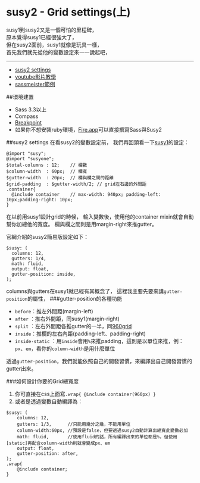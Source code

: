 # susy2 - Grid settings(上)
susy1到susy2又是一個可怕的里程碑，  
原本覺得susy1已經很強大了，  
但在susy2面前，susy1就像是玩具一樣，  
首先我們就先從他的變數設定來一一說起吧，  

***

* [susy2 settings](http://susydocs.oddbird.net/en/latest/settings/#settings)
* [youtube影片教學](https://www.youtube.com/watch?v=cOrNTZ05FL4&list=UU7A-C1EwjVfGbCOK5u8AlwA)
* [sassmeister範例](http://sassmeister.com/gist/5a455bcc79a743599f8e)

##環境建置
* Sass 3.3以上
* Compass
* [Breakpoint](https://github.com/Team-Sass/breakpoint)
* 如果你不想安裝ruby環境，[Fire.app](http://fireapp.kkbox.com/)可以直接撰寫Sass與Susy2
  
  	
##susy2 settings
在看susy2的變數設定前，
我們再回頭看一下[susy1](http://susydocs.oddbird.net/en/latest/susyone/#basic-settings)的設定：

    @import "susy";
    @import "susyone";
    $total-columns : 12;    // 欄數
    $column-width  : 60px;  // 欄寬
    $gutter-width  : 20px;  // 欄與欄之間的距離
    $grid-padding  : $gutter-width/2; // grid左右邊的外間距
    .container{
      @include container    // max-width: 940px; padding-left: 10px;padding-right: 10px;
    }

在以前用susy1設計grid的時候，
輸入變數後，使用他的container mixin就會自動幫你加總他的寬度。
欄與欄之間則是用margin-right來推gutter。

官網介紹的susy2簡易版設定如下：

    $susy: (
      columns: 12,
      gutters: 1/4,
      math: fluid,
      output: float,
      gutter-position: inside,
    );
columns與gutters在susy1就已經有其概念了，
這裡我主要先要來講`gutter-position`的屬性，
###gutter-position的各種功能
* `before`：推左外間距(margin-left)
* `after` ：推右外間距，同susy1(margin-right)
* `split` ：左右外間距各推gutter的一半，同[960grid](http://960.gs/demo.html)
* `inside`：推欄的左右內距(padding-left、padding-right)
* `inside-static` ：用`inside`會用`%`來推padding，這則是以單位來推，例：`px`、`em`，看你的`column-width`是用什麼單位  

透過`gutter-position`，我們就能依照自己的開發習慣，來編譯出自己開發習慣的gutter出來。

###如何設計你要的Grid總寬度
1.  你可直接在css上面寫`.wrap{ @include container(960px) }`  
2.  或者是透過變數自動編譯為：
```
$susy: (
    columns: 12,
    gutters: 1/3,      //只能用幾分之幾，不能用單位
    column-width:60px, //預設是false，但要透過susy2自動計算出總寬此變數必加
    math: fluid,       //使用fluid的話，所有編譯出來的單位都是%，但使用[static]再配合column-width則就會變成px、em
    output: float,
    gutter-position: after,
);
.wrap{
    @include container;
}
```

